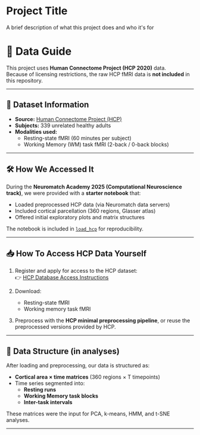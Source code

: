 
# Project Title

A brief description of what this project does and who it's for

# 📂 Data Guide

This project uses **Human Connectome Project (HCP 2020)** data.  
Because of licensing restrictions, the raw HCP fMRI data is **not included** in this repository.  

---

## 📌 Dataset Information

- **Source:** [Human Connectome Project (HCP)](https://www.humanconnectome.org/study/hcp-young-adult)  
- **Subjects:** 339 unrelated healthy adults  
- **Modalities used:**  
  - Resting-state fMRI (60 minutes per subject)  
  - Working Memory (WM) task fMRI (2-back / 0-back blocks)  

---

## 🛠️ How We Accessed It

During the **Neuromatch Academy 2025 (Computational Neuroscience track)**, we were provided with a **starter notebook** that:  
- Loaded preprocessed HCP data (via Neuromatch data servers)  
- Included cortical parcellation (360 regions, Glasser atlas)  
- Offered initial exploratory plots and matrix structures  

The notebook is included in [`load_hcp`](https://github.com/NeuromatchAcademy/course-content/blob/main/projects/fMRI/load_hcp.ipynb) for reproducibility.

---

## 📥 How To Access HCP Data Yourself

1. Register and apply for access to the HCP dataset:  
   👉 [HCP Database Access Instructions](https://db.humanconnectome.org)  

2. Download:  
   - Resting-state fMRI  
   - Working memory task fMRI  

3. Preprocess with the **HCP minimal preprocessing pipeline**, or reuse the preprocessed versions provided by HCP.

---

## 📂 Data Structure (in analyses)

After loading and preprocessing, our data is structured as:

- **Cortical area × time matrices** (360 regions × T timepoints)  
- Time series segmented into:  
  - **Resting runs**  
  - **Working Memory task blocks**  
  - **Inter-task intervals**  

These matrices were the input for PCA, k-means, HMM, and t-SNE analyses.

---

